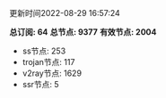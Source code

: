 更新时间2022-08-29 16:57:24

**总订阅: 64**
**总节点: 9377**
**有效节点: 2004**
- ss节点: 253
- trojan节点: 117
- v2ray节点: 1629
- ssr节点: 5
